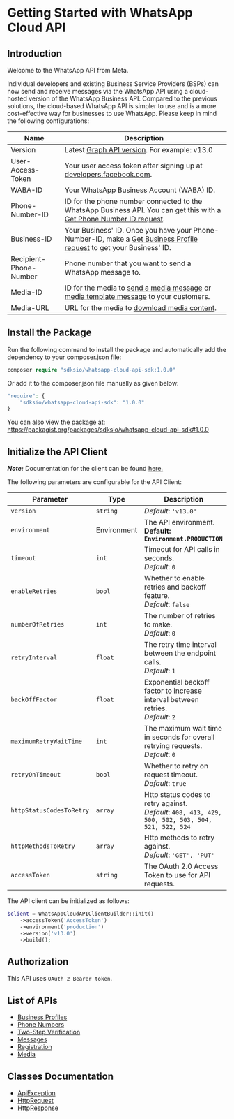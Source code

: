 
# Getting Started with WhatsApp Cloud API

## Introduction

Welcome to the WhatsApp API from Meta.

Individual developers and existing Business Service Providers (BSPs) can now send and receive messages via the WhatsApp API using a cloud-hosted version of the WhatsApp Business API. Compared to the previous solutions, the cloud-based WhatsApp API is simpler to use and is a more cost-effective way for businesses to use WhatsApp. Please keep in mind the following configurations:

| Name | Description |
| --- | --- |
| Version | Latest [Graph API version](https://developers.facebook.com/docs/graph-api/). For example: v13.0 |
| User-Access-Token | Your user access token after signing up at [developers.facebook.com](https://developers.facebook.com). |
| WABA-ID | Your WhatsApp Business Account (WABA) ID. |
| Phone-Number-ID | ID for the phone number connected to the WhatsApp Business API. You can get this with a [Get Phone Number ID request](3184f675-d289-46f1-88e5-e2b11549c418). |
| Business-ID | Your Business' ID. Once you have your Phone-Number-ID, make a [Get Business Profile request](#99fd3743-46cf-46c4-95b5-431c6a4eb0b0) to get your Business' ID. |
| Recipient-Phone-Number | Phone number that you want to send a WhatsApp message to. |
| Media-ID | ID for the media to [send a media message](#0a632754-3788-43bf-b785-ac6a73423d5a) or [media template message](#439c926a-8a6c-4972-ab2c-d99297716da9) to your customers. |
| Media-URL | URL for the media to [download media content](#cbe5ece3-246c-48f3-b338-074187dfef66). |

## Install the Package

Run the following command to install the package and automatically add the dependency to your composer.json file:

```php
composer require "sdksio/whatsapp-cloud-api-sdk:1.0.0"
```

Or add it to the composer.json file manually as given below:

```php
"require": {
    "sdksio/whatsapp-cloud-api-sdk": "1.0.0"
}
```

You can also view the package at:
https://packagist.org/packages/sdksio/whatsapp-cloud-api-sdk#1.0.0

## Initialize the API Client

**_Note:_** Documentation for the client can be found [here.](https://www.github.com/sdks-io/whatsapp-cloud-api-php-sdk/tree/1.0.0/doc/client.md)

The following parameters are configurable for the API Client:

| Parameter | Type | Description |
|  --- | --- | --- |
| `version` | `string` | *Default*: `'v13.0'` |
| `environment` | Environment | The API environment. <br> **Default: `Environment.PRODUCTION`** |
| `timeout` | `int` | Timeout for API calls in seconds.<br>*Default*: `0` |
| `enableRetries` | `bool` | Whether to enable retries and backoff feature.<br>*Default*: `false` |
| `numberOfRetries` | `int` | The number of retries to make.<br>*Default*: `0` |
| `retryInterval` | `float` | The retry time interval between the endpoint calls.<br>*Default*: `1` |
| `backOffFactor` | `float` | Exponential backoff factor to increase interval between retries.<br>*Default*: `2` |
| `maximumRetryWaitTime` | `int` | The maximum wait time in seconds for overall retrying requests.<br>*Default*: `0` |
| `retryOnTimeout` | `bool` | Whether to retry on request timeout.<br>*Default*: `true` |
| `httpStatusCodesToRetry` | `array` | Http status codes to retry against.<br>*Default*: `408, 413, 429, 500, 502, 503, 504, 521, 522, 524` |
| `httpMethodsToRetry` | `array` | Http methods to retry against.<br>*Default*: `'GET', 'PUT'` |
| `accessToken` | `string` | The OAuth 2.0 Access Token to use for API requests. |

The API client can be initialized as follows:

```php
$client = WhatsAppCloudAPIClientBuilder::init()
    ->accessToken('AccessToken')
    ->environment('production')
    ->version('v13.0')
    ->build();
```

## Authorization

This API uses `OAuth 2 Bearer token`.

## List of APIs

* [Business Profiles](https://www.github.com/sdks-io/whatsapp-cloud-api-php-sdk/tree/1.0.0/doc/controllers/business-profiles.md)
* [Phone Numbers](https://www.github.com/sdks-io/whatsapp-cloud-api-php-sdk/tree/1.0.0/doc/controllers/phone-numbers.md)
* [Two-Step Verification](https://www.github.com/sdks-io/whatsapp-cloud-api-php-sdk/tree/1.0.0/doc/controllers/two-step-verification.md)
* [Messages](https://www.github.com/sdks-io/whatsapp-cloud-api-php-sdk/tree/1.0.0/doc/controllers/messages.md)
* [Registration](https://www.github.com/sdks-io/whatsapp-cloud-api-php-sdk/tree/1.0.0/doc/controllers/registration.md)
* [Media](https://www.github.com/sdks-io/whatsapp-cloud-api-php-sdk/tree/1.0.0/doc/controllers/media.md)

## Classes Documentation

* [ApiException](https://www.github.com/sdks-io/whatsapp-cloud-api-php-sdk/tree/1.0.0/doc/api-exception.md)
* [HttpRequest](https://www.github.com/sdks-io/whatsapp-cloud-api-php-sdk/tree/1.0.0/doc/http-request.md)
* [HttpResponse](https://www.github.com/sdks-io/whatsapp-cloud-api-php-sdk/tree/1.0.0/doc/http-response.md)

